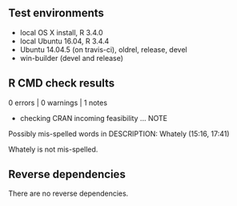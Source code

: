 ## Test environments

* local OS X install, R 3.4.0
* local Ubuntu 16.04, R 3.4.4
* Ubuntu 14.04.5 (on travis-ci), oldrel, release, devel
* win-builder (devel and release)

## R CMD check results

0 errors | 0 warnings | 1 notes

* checking CRAN incoming feasibility ... NOTE

Possibly mis-spelled words in DESCRIPTION:
  Whately (15:16, 17:41)

Whately is not mis-spelled.
  
## Reverse dependencies

There are no reverse dependencies.


